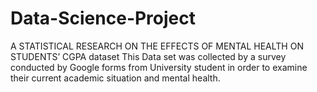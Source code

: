 # Data-Science-Project
A STATISTICAL RESEARCH ON THE EFFECTS OF MENTAL HEALTH ON STUDENTS’ CGPA dataset This Data set was collected by a survey conducted by Google forms from University student in order to examine their current academic situation and mental health.
